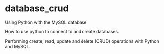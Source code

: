 # database_crud
Using Python with the MySQL database

How to use python to connect to and create databases.

Performing create, read, update and delete (CRUD) operations with Python and MySQL.
